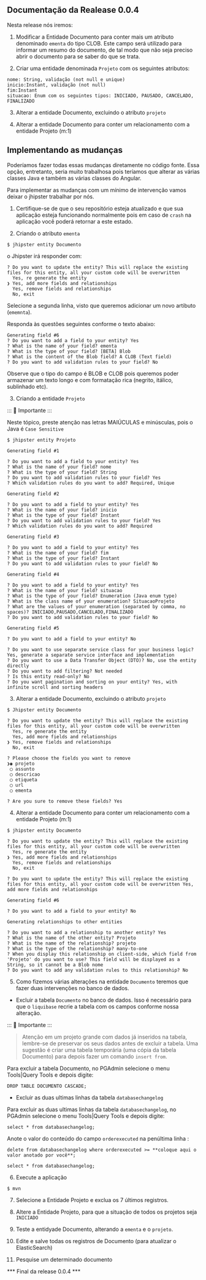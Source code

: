 ## Documentação da Realease 0.0.4

Nesta release nós iremos:

1. Modificar a Entidade Documento para conter mais um atributo denominado `ementa` do tipo CLOB. Este campo será utilizado para informar um resumo do documento, de tal modo que não seja preciso abrir o documento para se saber do que se trata.

2. Criar uma entidade denominada `Projeto` com os seguintes atributos:

```
nome: String, validação (not null e unique)
inicio:Instant, validação (not null)
fim:Instant
situacao: Enum com os seguintes tipos: INICIADO, PAUSADO, CANCELADO, FINALIZADO
```

3. Alterar a entidade Documento, excluindo o atributo `projeto`

4. Alterar a entidade Documento para conter um relacionamento com a entidade Projeto (m:1)

## Implementando as mudanças

Poderíamos fazer todas essas mudanças diretamente no código fonte. Essa opção, entretanto, seria muito trabalhosa pois teríamos que alterar as várias classes Java e também as várias classes do Angular.

Para implementar as mudanças com um mínimo de intervenção vamos deixar o jhipster trabalhar por nós.

1. Certifique-se de que o seu repositório esteja atualizado e que sua aplicação esteja funcionando normalmente pois em caso de `crash` na aplicação você poderá retornar a este estado. 

2. Criando o atributo `ementa`

```
$ jhipster entity Documento
```
o Jhipster irá responder com:

```
? Do you want to update the entity? This will replace the existing files for this entity, all your custom code will be overwritten 
  Yes, re generate the entity 
❯ Yes, add more fields and relationships 
  Yes, remove fields and relationships 
  No, exit 
  ```
Selecione a segunda linha, visto que queremos adicionar um novo artibuto (`ememnta`).

Responda às questões seguintes conforme o texto abaixo:

```
Generating field #6
? Do you want to add a field to your entity? Yes
? What is the name of your field? ementa
? What is the type of your field? [BETA] Blob
? What is the content of the Blob field? A CLOB (Text field)
? Do you want to add validation rules to your field? No
```

Observe que o tipo do campo é BLOB e CLOB pois queremos poder armazenar um texto longo e com formatação rica (negrito, itálico, sublinhado etc).

3. Criando a entidade `Projeto`

::: :pushpin: Importante :::

Neste tópico, preste atenção nas letras MAIÚCULAS e minúsculas, pois o Java é `Case Sensitive`  

```
$ jhipster entity Projeto
```

````
Generating field #1

? Do you want to add a field to your entity? Yes
? What is the name of your field? nome
? What is the type of your field? String
? Do you want to add validation rules to your field? Yes
? Which validation rules do you want to add? Required, Unique
````

```
Generating field #2

? Do you want to add a field to your entity? Yes
? What is the name of your field? inicio
? What is the type of your field? Instant
? Do you want to add validation rules to your field? Yes
? Which validation rules do you want to add? Required

```

```
Generating field #3

? Do you want to add a field to your entity? Yes
? What is the name of your field? fim
? What is the type of your field? Instant
? Do you want to add validation rules to your field? No
```


```
Generating field #4

? Do you want to add a field to your entity? Yes
? What is the name of your field? situacao
? What is the type of your field? Enumeration (Java enum type)
? What is the class name of your enumeration? SituacaoProjeto
? What are the values of your enumeration (separated by comma, no spaces)? INICIADO,PAUSADO,CANCELADO,FINALIZADO
? Do you want to add validation rules to your field? No
```

```
Generating field #5

? Do you want to add a field to your entity? No
```

```
? Do you want to use separate service class for your business logic? Yes, generate a separate service interface and implementation
? Do you want to use a Data Transfer Object (DTO)? No, use the entity directly
? Do you want to add filtering? Not needed
? Is this entity read-only? No
? Do you want pagination and sorting on your entity? Yes, with infinite scroll and sorting headers
```
3. Alterar a entidade Documento, excluindo o atributo `projeto`
```
$ Jhipster entity Documento
```

```
? Do you want to update the entity? This will replace the existing files for this entity, all your custom code will be overwritten 
  Yes, re generate the entity 
  Yes, add more fields and relationships 
❯ Yes, remove fields and relationships 
  No, exit 
```

```
? Please choose the fields you want to remove 
❯◉ projeto
 ◯ assunto
 ◯ descricao
 ◯ etiqueta
 ◯ url
 ◯ ementa
 ```

```
? Are you sure to remove these fields? Yes
```

4. Alterar a entidade Documento para conter um relacionamento com a entidade Projeto (m:1)

```
$ jhipster entity Documento
```

```
? Do you want to update the entity? This will replace the existing files for this entity, all your custom code will be overwritten 
  Yes, re generate the entity 
❯ Yes, add more fields and relationships 
  Yes, remove fields and relationships 
  No, exit 
```
```
? Do you want to update the entity? This will replace the existing files for this entity, all your custom code will be overwritten Yes, add more fields and relationships

```
```
Generating field #6

? Do you want to add a field to your entity? No

```
```
Generating relationships to other entities

? Do you want to add a relationship to another entity? Yes
? What is the name of the other entity? Projeto
? What is the name of the relationship? projeto
? What is the type of the relationship? many-to-one
? When you display this relationship on client-side, which field from 'Projeto' do you want to use? This field will be displayed as a String, so it cannot be a Blob nome
? Do you want to add any validation rules to this relationship? No
```

5. Como fizemos várias alterações na entidade `Documento` teremos que fazer duas intervenções no banco de dados.

- Excluir a tabela `Documento` no banco de dados. Isso é necessário para que o `liquibase` recrie a tabela com os campos conforme nossa alteração. 

::: :pushpin:  Importante :::

> Atenção em um projeto grande com dados já inseridos na tabela, lembre-se de preservar  os seus dados antes de excluir a tabela. Uma sugestão é criar uma tabela temporária (uma cópia da tabela Documento) para depois fazer um comando `insert from`.

Para excluir a tabela Documento, no PGAdmin selecione o menu Tools|Query Tools e depois digite:

```
DROP TABLE DOCUMENTO CASCADE;
```

- Excluir as duas ultimas linhas da tabela `databasechangelog`

Para excluir as duas ultimas linhas da tabela `databasechangelog`, no PGAdmin selecione o menu Tools|Query Tools e depois digite:

```
select * from databasechangelog;
```

Anote o valor do conteúdo do campo `orderexecuted` na penúltima linha :

```
delete from databasechangelog where orderexecuted >= **coloque aqui o  valor anotado por você**;

select * from databasechangelog;

```
6. Execute a aplicação

```
$ mvn
```

7. Selecione a Entidade Projeto e exclua os 7 últimos registros.

8. Altere a Entidade Projeto, para que a situação de todos os projetos seja `INICIADO`

9. Teste a entidyade Documento, alterando a `ementa` e o `projeto`.

10. Edite e salve todas os registros de Documento (para atualizar o ElasticSearch)

11. Pesquise um determinado documento


*** Final da release 0.0.4 ***








